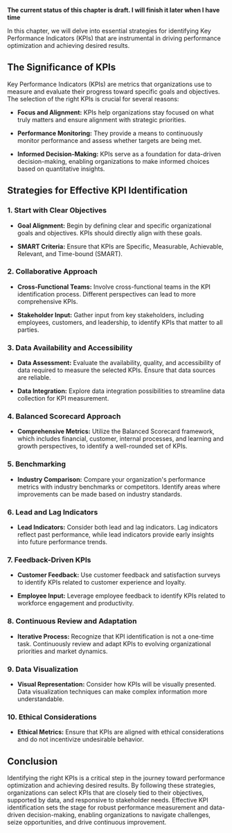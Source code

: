 **The current status of this chapter is draft. I will finish it later when I have time**

In this chapter, we will delve into essential strategies for identifying Key Performance Indicators (KPIs) that are instrumental in driving performance optimization and achieving desired results.

The Significance of KPIs
------------------------

Key Performance Indicators (KPIs) are metrics that organizations use to measure and evaluate their progress toward specific goals and objectives. The selection of the right KPIs is crucial for several reasons:

* **Focus and Alignment:** KPIs help organizations stay focused on what truly matters and ensure alignment with strategic priorities.

* **Performance Monitoring:** They provide a means to continuously monitor performance and assess whether targets are being met.

* **Informed Decision-Making:** KPIs serve as a foundation for data-driven decision-making, enabling organizations to make informed choices based on quantitative insights.

Strategies for Effective KPI Identification
-------------------------------------------

### 1. **Start with Clear Objectives**

* **Goal Alignment:** Begin by defining clear and specific organizational goals and objectives. KPIs should directly align with these goals.

* **SMART Criteria:** Ensure that KPIs are Specific, Measurable, Achievable, Relevant, and Time-bound (SMART).

### 2. **Collaborative Approach**

* **Cross-Functional Teams:** Involve cross-functional teams in the KPI identification process. Different perspectives can lead to more comprehensive KPIs.

* **Stakeholder Input:** Gather input from key stakeholders, including employees, customers, and leadership, to identify KPIs that matter to all parties.

### 3. **Data Availability and Accessibility**

* **Data Assessment:** Evaluate the availability, quality, and accessibility of data required to measure the selected KPIs. Ensure that data sources are reliable.

* **Data Integration:** Explore data integration possibilities to streamline data collection for KPI measurement.

### 4. **Balanced Scorecard Approach**

* **Comprehensive Metrics:** Utilize the Balanced Scorecard framework, which includes financial, customer, internal processes, and learning and growth perspectives, to identify a well-rounded set of KPIs.

### 5. **Benchmarking**

* **Industry Comparison:** Compare your organization's performance metrics with industry benchmarks or competitors. Identify areas where improvements can be made based on industry standards.

### 6. **Lead and Lag Indicators**

* **Lead Indicators:** Consider both lead and lag indicators. Lag indicators reflect past performance, while lead indicators provide early insights into future performance trends.

### 7. **Feedback-Driven KPIs**

* **Customer Feedback:** Use customer feedback and satisfaction surveys to identify KPIs related to customer experience and loyalty.

* **Employee Input:** Leverage employee feedback to identify KPIs related to workforce engagement and productivity.

### 8. **Continuous Review and Adaptation**

* **Iterative Process:** Recognize that KPI identification is not a one-time task. Continuously review and adapt KPIs to evolving organizational priorities and market dynamics.

### 9. **Data Visualization**

* **Visual Representation:** Consider how KPIs will be visually presented. Data visualization techniques can make complex information more understandable.

### 10. **Ethical Considerations**

* **Ethical Metrics:** Ensure that KPIs are aligned with ethical considerations and do not incentivize undesirable behavior.

Conclusion
----------

Identifying the right KPIs is a critical step in the journey toward performance optimization and achieving desired results. By following these strategies, organizations can select KPIs that are closely tied to their objectives, supported by data, and responsive to stakeholder needs. Effective KPI identification sets the stage for robust performance measurement and data-driven decision-making, enabling organizations to navigate challenges, seize opportunities, and drive continuous improvement.
